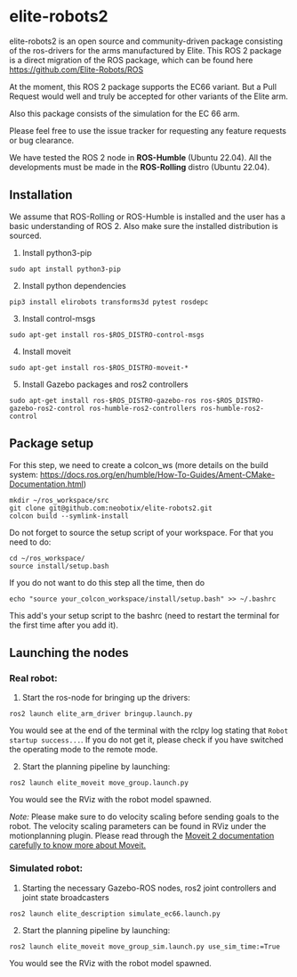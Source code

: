 # elite-robots2

elite-robots2 is an open source and community-driven package consisting of the ros-drivers for the arms manufactured by Elite. This ROS 2 package is a direct migration of the ROS package, which can be found here https://github.com/Elite-Robots/ROS 

At the moment, this ROS 2 package supports the EC66 variant. But a Pull Request would well and truly be accepted for other variants of the Elite arm. 

Also this package consists of the simulation for the EC 66 arm.

Please feel free to use the issue tracker for requesting any feature requests or bug clearance.

We have tested the ROS 2 node in **ROS-Humble** (Ubuntu 22.04). All the developments must be made in the **ROS-Rolling** distro (Ubuntu 22.04).  

## Installation

We assume that ROS-Rolling or ROS-Humble is installed and the user has a basic understanding of ROS 2. Also make sure the installed distribution is sourced.

1. Install python3-pip

`sudo apt install python3-pip`

2. Install python dependencies

`pip3 install elirobots transforms3d pytest rosdepc`

3. Install control-msgs

`sudo apt-get install ros-$ROS_DISTRO-control-msgs`

4. Install moveit

`sudo apt-get install ros-$ROS_DISTRO-moveit-*`

5. Install Gazebo packages and ros2 controllers

`sudo apt-get install ros-$ROS_DISTRO-gazebo-ros ros-$ROS_DISTRO-gazebo-ros2-control ros-humble-ros2-controllers ros-humble-ros2-control`

## Package setup

For this step, we need to create a colcon_ws (more details on the build system: https://docs.ros.org/en/humble/How-To-Guides/Ament-CMake-Documentation.html)

```
mkdir ~/ros_workspace/src
git clone git@github.com:neobotix/elite-robots2.git
colcon build --symlink-install
```

Do not forget to source the setup script of your workspace. For that you need to do:

```
cd ~/ros_workspace/
source install/setup.bash
```

If you do not want to do this step all the time, then do

`echo "source your_colcon_workspace/install/setup.bash" >> ~/.bashrc`

This add's your setup script to the bashrc (need to restart the terminal for the first time after you add it). 

## Launching the nodes

### Real robot: 

1. Start the ros-node for bringing up the drivers:

`ros2 launch elite_arm_driver bringup.launch.py`

You would see at the end of the terminal with the rclpy log stating that `Robot startup success...`. If you do not get it, please check if you have switched the operating mode to the remote mode. 

2. Start the planning pipeline by launching:

`ros2 launch elite_moveit move_group.launch.py`

You would see the RViz with the robot model spawned.

*Note:* Please make sure to do velocity scaling before sending goals to the robot. The velocity scaling parameters can be found in RViz under the motionplanning plugin. Please read through the [Moveit 2 documentation carefully to know more about Moveit.](https://moveit.picknik.ai/humble/index.html)

### Simulated robot:

1. Starting the necessary Gazebo-ROS nodes, ros2 joint controllers and joint state broadcasters

`ros2 launch elite_description simulate_ec66.launch.py`

2. Start the planning pipeline by launching:

`ros2 launch elite_moveit move_group_sim.launch.py use_sim_time:=True`

You would see the RViz with the robot model spawned. 
